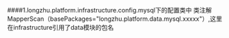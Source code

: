 ####1.longzhu.platform.infrastructure.config.mysql下的配置类中 
	类注解 MapperScan（basePackages="longzhu.platform.data.mysql.xxxxx"）,这里在infrastructure引用了data模块的包名      


